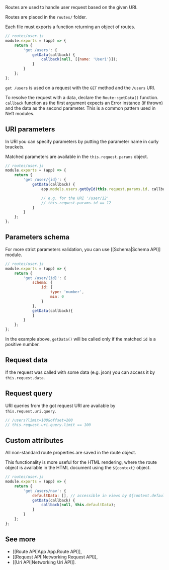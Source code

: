 Routes are used to handle user request based on the given URI.

Routes are placed in the `routes/` folder.

Each file must exports a function returning an object of routes.

```javascript
// routes/user.js
module.exports = (app) => {
    return {
        'get /users': {
            getData(callback) {
                callback(null, [{name: 'User1'}]);
            }
        }
    };
};
```

`get /users` is used on a request with the `GET` method and the `/users` URI.

To resolve the request with a data, declare the `Route::getData()` function.
`callback` function as the first argument expects an Error instance (if thrown) and the data as the second parameter.
This is a common pattern used in Neft modules.

## URI parameters

In URI you can specify parameters by putting the parameter name in curly brackets.

Matched parameters are available in the `this.request.params` object.

```javascript
// routes/user.js
module.exports = (app) => {
    return {
        'get /user/{id}': {
            getData(callback) {
                app.models.users.getById(this.request.params.id, callback);

                // e.g. for the URI '/user/12'
                // this.request.params.id == 12
            }
        }
    };
};
```

## Parameters schema

For more strict parameters validation, you can use [[Schema|Schema API]] module.

```javascript
// routes/user.js
module.exports = (app) => {
    return {
        'get /user/{id}': {
            schema: {
                id: {
                    type: 'number',
                    min: 0
                }
            },
            getData(callback){
            }
        }
    };
};
```

In the example above, `getData()` will be called only if the matched `id` is a positive number.

## Request data

If the request was called with some data (e.g. json) you can access it by `this.request.data`.

## Request query

URI queries from the got request URI are available by `this.request.uri.query`.

```javascript
// /users?limit=100&offset=200
// this.request.uri.query.limit == 100
```

## Custom attributes

All non-standard route properties are saved in the route object.

This functionality is more useful for the HTML rendering, where the route object is available in the HTML document using the `${context}` object.

```javascript
// routes/user.js
module.exports = (app) => {
    return {
        'get /users/nav': {
            defaultData: [], // accessible in views by ${context.defaultData}
            getData(callback) {
                callback(null, this.defaultData);
            }
        }
    };
};
```

## See more
- [[Route API|App App.Route API]],
- [[Request API|Networking Request API]],
- [[Uri API|Networking Uri API]].